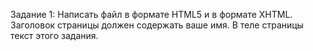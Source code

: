 Задание 1:
Написать файл в формате HTML5 и в формате XHTML. Заголовок страницы должен содержать ваше имя. В теле страницы текст этого задания.
